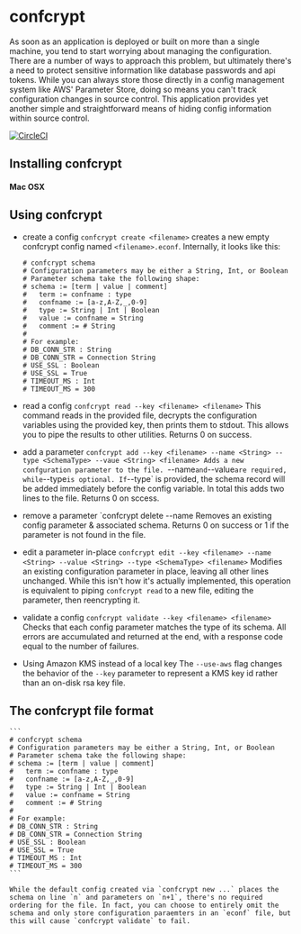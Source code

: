 # confcrypt
As soon as an application is deployed or built on more than a single machine, you tend to start worrying about managing the configuration. There are a number of ways to approach this problem, but ultimately there's a need to protect sensitive information like database passwords and api tokens. While you can always store those directly in a config management system like AWS' Parameter Store, doing so means you can't track configuration changes in source control. This application provides yet another simple and straightforward means of hiding config information within source control.

[![CircleCI](https://circleci.com/gh/collegevine/confcrypt/tree/master.svg?style=svg)](https://circleci.com/gh/collegevine/confcrypt/tree/master)

## Installing confcrypt
#### Mac OSX


## Using confcrypt
- create a config
    `confcrypt create <filename>` creates a new empty confcrypt config named `<filename>.econf`. Internally, it looks like this:
    ```
    # confcrypt schema
    # Configuration parameters may be either a String, Int, or Boolean
    # Parameter schema take the following shape:
    # schema := [term | value | comment]
    #   term := confname : type
    #   confname := [a-z,A-Z,_,0-9]
    #   type := String | Int | Boolean
    #   value := confname = String
    #   comment := # String
    #
    # For example:
    # DB_CONN_STR : String
    # DB_CONN_STR = Connection String
    # USE_SSL : Boolean
    # USE_SSL = True
    # TIMEOUT_MS : Int
    # TIMEOUT_MS = 300
    ```
- read a config
    `confcrypt read --key <filename> <filename>`
    This command reads in the provided file, decrypts the configuration variables using the provided key, then prints them to stdout. This allows you to pipe the results to other utilities. Returns 0 on success.
- add a parameter
    `confcrypt add --key <filename> --name <String> --type <SchemaType> --vaue <String> <filename>
    Adds a new confguration parameter to the file. `--name` and `--value` are required, while `--type` is optional. If `--type` is provided, the schema record will be added immediately before the config variable. In total this adds two lines to the file. Returns 0 on sccess.
- remove a parameter
    `confcrypt delete --name <filename>
    Removes an existing config parameter & associated schema. Returns 0 on success or 1 if the parameter is not found in the file.
- edit a parameter in-place
    `confcrypt edit --key <filename> --name <String> --value <String> --type <SchemaType> <filename>`
    Modifies an existing configuration parameter in place, leaving all other lines unchanged. While this isn't how it's actually implemented, this operation is equivalent to piping `confcrypt read` to a new file, editing the parameter, then reencrypting it.
- validate a config
    `confcrypt validate --key <filename> <filename>`
    Checks that each config parameter matches the type of its schema. All errors are accumulated and returned at the end, with a response code equal to the number of failures.

- Using Amazon KMS instead of a local key
    The `--use-aws` flag changes the behavior of the `--key` parameter to represent a KMS key id rather than an on-disk rsa key file.

## The confcrypt file format
    ```
    # confcrypt schema
    # Configuration parameters may be either a String, Int, or Boolean
    # Parameter schema take the following shape:
    # schema := [term | value | comment]
    #   term := confname : type
    #   confname := [a-z,A-Z,_,0-9]
    #   type := String | Int | Boolean
    #   value := confname = String
    #   comment := # String
    #
    # For example:
    # DB_CONN_STR : String
    # DB_CONN_STR = Connection String
    # USE_SSL : Boolean
    # USE_SSL = True
    # TIMEOUT_MS : Int
    # TIMEOUT_MS = 300
    ```

    While the default config created via `confcrypt new ...` places the schema on line `n` and parameters on `n+1`, there's no required ordering for the file. In fact, you can choose to entirely omit the schema and only store configuration paraemters in an `econf` file, but this will cause `confcrypt validate` to fail.
